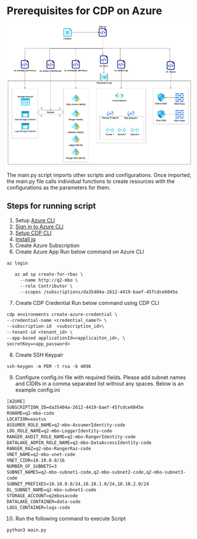 # Prerequisites for CDP on Azure

![Execution Flow Diagram](images/../../images/Q2_MBO_Azure.jpg)

The main.py script imports other scripts and configurations. Once imported, the main.py file calls individual functions to create resources with the configurations as the parameters for them.

## Steps for running script

1. Setup [Azure CLI](https://docs.microsoft.com/en-us/cli/azure/install-azure-cli-macos)
2. [Sign in to Azure CLI](https://docs.microsoft.com/en-us/cli/azure/get-started-with-azure-cli#how-to-sign-into-the-azure-cli)
3. [Setup CDP CLI](https://docs.cloudera.com/cdp-public-cloud/cloud/cli/topics/mc-installing-cdp-client.html)
4. [Install jq](https://stedolan.github.io/jq/download/)
5. Create Azure Subscription
6. Create Azure App
Run below command on Azure CLI
```
az login
```

```
   az ad sp create-for-rbac \
     --name http://q2-mbo \
     --role Contributor \
     --scopes /subscriptions/da35404a-2612-4419-baef-45fcdce6045e
```

7. Create CDP Credential
Run below command using CDP CLI

```
cdp environments create-azure-credential \
--credential-name <credential_name?> \
--subscription-id  <subscription_id>\
--tenant-id <tenant_id> \
--app-based applicationId=<applicaiton_id>, \
secretKey=<app_password>
```
8. Create SSH Keypair

```
ssh-keygen -m PEM -t rsa -b 4096
```   

9.  Configure config.ini file with required fields. Please add subnet names and CIDRs in a comma separated list without any spaces. Below is an example config.ini 

```
[AZURE]
SUBSCRIPTION_ID=da35404a-2612-4419-baef-45fcdce6045e
RGNAME=q2-mbo-code
LOCATION=eastus
ASSUMER_ROLE_NAME=q2-mbo-AssumerIdentity-code
LOG_ROLE_NAME=q2-mbo-LoggerIdentity-code
RANGER_AUDIT_ROLE_NAME=q2-mbo-RangerIdentity-code
DATALAKE_ADMIN_ROLE_NAME=q2-mbo-DataAccessIdentity-code
RANGER_RAZ=q2-mbo-RangerRaz-code
VNET_NAME=q2-mbo-vnet-code
VNET_CIDR=10.10.0.0/16
NUMBER_OF_SUBNETS=3
SUBNET_NAMES=q2-mbo-subnet1-code,q2-mbo-subnet2-code,q2-mbo-subnet3-code
SUBNET_PREFIXES=10.10.0.0/24,10.10.1.0/24,10.10.2.0/24
DL_SUBNET_NAME=q2-mbo-subnet1-code
STORAGE_ACCOUNT=q2mbosacode
DATALAKE_CONTAINER=data-code
LOGS_CONTAINER=logs-code
```

10.  Run the following command to execute Script

```
python3 main.py
```

